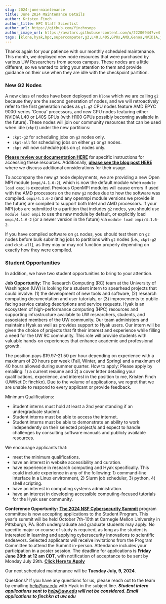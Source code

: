 ```yaml
---
slug: 2024-june-maintenance
title: June 2024 Maintenance Details
author: Kristen Finch
author_title: HPC Staff Scientist
author_url: https://github.com/finchnsnps
author_image_url: https://avatars.githubusercontent.com/u/22206944?v=4
tags: [klone,hyak,hpc,supercomputer,g2,L40,L40S,GPUs,AMD,Genoa,NVIDIA,job,internship]
---
```


Thanks again for your patience with our monthly scheduled maintenance. This month, we deployed new node resources that were purchased by various UW Researchers from across campus. These nodes are a little different, so we wanted to bring your attention to them and provide guidance on their use when they are idle with the checkpoint partition. 

### New G2 Nodes 

A new class of nodes have been deployed on `klone` which we are calling `g2` because they are the second generation of nodes, and we will retroactively refer to the first generation nodes as `g1`. `g2` CPU nodes feature AMD EPYC 9000-series 'Genoa' processors, and new GPU nodes featuring either NVIDIA L40 or L40S GPUs (with H100 GPUs possibly becoming available in the future). These nodes will join our community resources that can be used when idle (`ckpt`) under the new partitions: 
* `ckpt-g2` for scheduling jobs on `g2` nodes only.
* `ckpt-all` for scheduling jobs on either `g1` or `g2` nodes.
* `ckpt` will now schedule jobs on `g1` nodes only. 

 [**Please review our documentation HERE**](https://hyak.uw.edu/docs/compute/checkpoint#new-g2-nodes) for specific instructions for accessing these resources. Additionally, [**please see the blog post HERE**](https://hyak.uw.edu/blog/g1-vs-g2) where we discuss additional considerations for their usage.

To accompany the new `g2` node deployments, we are providing a new Open MPI module (`ompi/4.1.6-2`), which is now the default module when `module load ompi` is executed.  Previous OpenMPI modules will cause errors if used with the AMD processors on the new `g2` nodes due to how the software was compiled. `ompi/4.1.6-2` (and any openmpi module versions we provide in the future) are compiled to support both Intel and AMD processors. If your MPI jobs are submitted to a partition that includes `g2` nodes, you should use `module load ompi` to use the new module by default, or explicitly load `ompi/4.1.6-2` (or a newer version in the future) via `module load ompi/4.1.6-2`.
 
If you have compiled software on `g1` nodes, you should test them on `g2` nodes before bulk submitting jobs to partitions with `g2` nodes (i.e., `ckpt-g2` and `ckpt-all`), as they may or may not function properly depending on exactly how they were compiled.

### Student Opportunities

In addition, we have two student opportunities to bring to your attention.

**Job Opportunity:** The Research Computing (RC) team at the University of Washington (UW) is looking for a student intern to spearhead projects that could involve: (1) the development of new tools and software, (2) research computing documentation and user tutorials, or (3) improvements to public-facing service catalog descriptions and service requests. Hyak is an ecosystem of high-performance computing (HPC) resources and supporting infrastructure available to UW researchers, students, and associated members of the UW community. Our team administers and maintains Hyak as well as provides support to Hyak users. Our intern will be given the choice of projects that fit their interest and experience while filling a need for the UW RC community. This role will provide students with valuable hands-on experiences that enhance academic and professional growth. 

The position pays $19.97-21.50 per hour depending on experience with a maximum of 20 hours per week (Fall, Winter, and Spring) and a maximum of 40 hours allowed during summer quarter.
How to apply: Please apply by emailing: 1) a current resume and 2) a cover letter detailing your qualifications, experience, and interest in the position to me, Kristen Finch (UWNetID: finchkn). Due to the volume of applications, we regret that we are unable to respond to every applicant or provide feedback.

Minimum Qualifications:
* Student interns must hold at least a 2nd year standing if an undergraduate student. 
* Student interns must be able to access the internet.
* Student interns must be able to demonstrate an ability to work independently on their selected project/s and expect to handle challenges by consulting software manuals and publicly available resources. 

We encourage applicants that:
* meet the minimum qualifications.
* have an interest in website accessibility and curation.
* have experience in research computing and Hyak specifically. This could include experience in any of the following: 1) command-line interface in a Linux environment, 2) Slurm job scheduler, 3) python, 4) shell scripting. 
* have an interest in computing systems administration. 
* have an interest in developing accessible computing-focused tutorials for the Hyak user community.

**Conference Opportunity:** [**The 2024 NSF Cybersecurity Summit**](https://www.trustedci.org/2024-nsf-cybersecurity-summit) program committee is now accepting applications to the Student Program. This year’s summit will be held October 7th-10th at Carnegie Mellon University in Pittsburgh, PA. Both undergraduate and graduate students may apply. No specific major or course of study is required, as long as the student is interested in learning and applying cybersecurity innovations to scientific endeavors. Selected applicants will receive invitations from the Program Committee to attend the Summit in-person. Attendance includes your participation in a poster session. The deadline for applications is **Friday June 28th at 12 am CDT**, with notification of acceptance to be sent by Monday July 29th. [**Click Here to Apply**](https://docs.google.com/forms/d/e/1FAIpQLScL5fljASO6R6XWlesQrB5Js3TTx0UlAbuDmbDFDGpVnFzyvQ/viewform)

Our next scheduled maintenance will be **Tuesday July, 9, 2024**. 

Questions? If you have any questions for us, please reach out to the team by emailing help@uw.edu with Hyak in the subject line. ***Student intern applications sent to help@uw.edu will not be considered. Email applications to finchkn at uw.edu***
